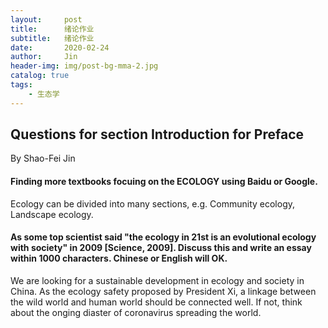 ```yaml
---
layout:     post
title:      绪论作业
subtitle:   绪论作业
date:       2020-02-24
author:     Jin
header-img: img/post-bg-mma-2.jpg
catalog: true
tags:
    - 生态学
---
```


## Questions for section Introduction for Preface
By Shao-Fei Jin
#### Finding more textbooks focuing on the ECOLOGY using Baidu or Google.
Ecology can be divided into many sections, e.g. Community ecology, Landscape ecology.

#### As some top scientist said "the ecology in 21st is an evolutional ecology with society" in 2009 [Science, 2009]. Discuss this and write an essay within 1000 characters. Chinese or English will OK.

We are looking for a sustainable development in ecology and society in China. As the ecology safety proposed by President Xi, a linkage between the wild world and human world should be connected well. If not, think about the onging diaster of coronavirus spreading the world. 
